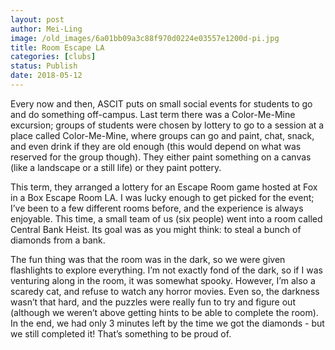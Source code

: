 ```yaml
---
layout: post
author: Mei-Ling
image: /old_images/6a01bb09a3c88f970d0224e03557e1200d-pi.jpg
title: Room Escape LA
categories: [clubs]
status: Publish
date: 2018-05-12
---
```


Every now and then, ASCIT puts on small social events for students to go and do something off-campus. Last term there was a Color-Me-Mine excursion; groups of students were chosen by lottery to go to a session at a place called Color-Me-Mine, where groups can go and paint, chat, snack, and even drink if they are old enough (this would depend on what was reserved for the group though). They either paint something on a canvas (like a landscape or a still life) or they paint pottery.

This term, they arranged a lottery for an Escape Room game hosted at Fox in a Box Escape Room LA. I was lucky enough to get picked for the event; I’ve been to a few different rooms before, and the experience is always enjoyable. This time, a small team of us (six people) went into a room called Central Bank Heist. Its goal was as you might think: to steal a bunch of diamonds from a bank.

The fun thing was that the room was in the dark, so we were given flashlights to explore everything. I’m not exactly fond of the dark, so if I was venturing along in the room, it was somewhat spooky. However, I’m also a scaredy cat, and refuse to watch any horror movies. Even so, the darkness wasn’t that hard, and the puzzles were really fun to try and figure out (although we weren’t above getting hints to be able to complete the room). In the end, we had only 3 minutes left by the time we got the diamonds - but we still completed it! That’s something to be proud of.

